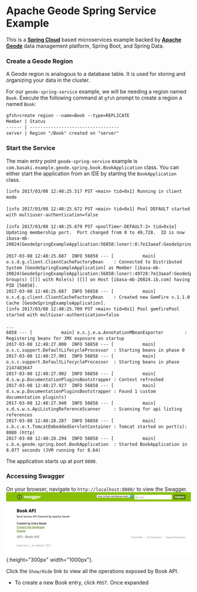 Apache Geode Spring Service Example
=========================================
This is a [**Spring Cloud**](http://projects.spring.io/spring-cloud/) based microservices example backed by
[**Apache Geode**](http://geode.apache.org/) data management platform, Spring Boot, and Spring Data.

### Create a Geode Region
A Geode region is analogous to a database table. It is used for storing and organizing your data in the cluster.

For our `geode-spring-service` example, we will be needing a region named `Book`. Execute the following command at
`gfsh` prompt to create a region a named `Book`:
```
gfsh>create region --name=Book --type=REPLICATE
Member | Status
------ | ----------------------------------
server | Region "/Book" created on "server"
```

### Start the Service
The main entry point `geode-spring-service` example is `com.basaki.example.geode.spring.book.BookApplication` class.
You can either start the application from an IDE by starting the `BookApplication` class.
```
[info 2017/03/08 12:48:25.517 PST <main> tid=0x1] Running in client mode

[info 2017/03/08 12:48:25.672 PST <main> tid=0x1] Pool DEFAULT started with multiuser-authentication=false

[info 2017/03/08 12:48:25.679 PST <poolTimer-DEFAULT-2> tid=0x1e] Updating membership port.  Port changed from 0 to 49,728.  ID is now ibasa-mb-20824(GeodeSpringExampleApplication:56858:loner):0:7e13aeaf:GeodeSpringExampleApplication

2017-03-08 12:48:25.687  INFO 56858 --- [           main] o.s.d.g.client.ClientCacheFactoryBean    : Connected to Distributed System [GeodeSpringExampleApplication] as Member [ibasa-mb-20824(GeodeSpringExampleApplication:56858:loner):49728:7e13aeaf:GeodeSpringExampleApplication]in Group(s) [[]] with Role(s) [[]] on Host [ibasa-mb-20824.ib.com] having PID [56858].
2017-03-08 12:48:25.687  INFO 56858 --- [           main] o.s.d.g.client.ClientCacheFactoryBean    : Created new GemFire v.1.1.0 Cache [GeodeSpringExampleApplication].
[info 2017/03/08 12:48:25.709 PST <main> tid=0x1] Pool gemfirePool started with multiuser-authentication=false

...
6858 --- [           main] o.s.j.e.a.AnnotationMBeanExporter        : Registering beans for JMX exposure on startup
2017-03-08 12:48:27.800  INFO 56858 --- [           main] o.s.c.support.DefaultLifecycleProcessor  : Starting beans in phase 0
2017-03-08 12:48:27.901  INFO 56858 --- [           main] o.s.c.support.DefaultLifecycleProcessor  : Starting beans in phase 2147483647
2017-03-08 12:48:27.902  INFO 56858 --- [           main] d.s.w.p.DocumentationPluginsBootstrapper : Context refreshed
2017-03-08 12:48:27.927  INFO 56858 --- [           main] d.s.w.p.DocumentationPluginsBootstrapper : Found 1 custom documentation plugin(s)
2017-03-08 12:48:27.940  INFO 56858 --- [           main] s.d.s.w.s.ApiListingReferenceScanner     : Scanning for api listing references
2017-03-08 12:48:28.287  INFO 56858 --- [           main] s.b.c.e.t.TomcatEmbeddedServletContainer : Tomcat started on port(s): 8080 (http)
2017-03-08 12:48:28.294  INFO 56858 --- [           main] c.b.e.geode.spring.boot.BookApplication  : Started BookApplication in 8.077 seconds (JVM running for 8.64)
```
The application starts up at port `8080`.

### Accessing Swagger 
On your browser, navigate to `http://localhost:8080/` to view the Swagger. 
![](./img/book-swagger.png){:height="300px" width="1000px"}.

Click the `Show/Hide` link to view all the operations exposed by Book API.
* To create a new Book entry, click `POST`. Once expanded 